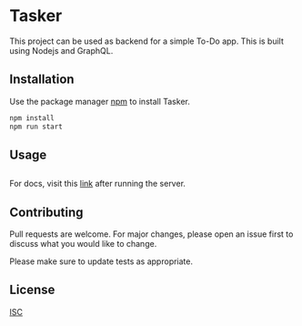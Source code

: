 
# Tasker

This project can be used as backend for a simple To-Do app. This is built using Nodejs and GraphQL.

## Installation

Use the package manager [npm](https://www.npmjs.com/) to install Tasker.

```bash
npm install
npm run start
```

## Usage

##
For docs, visit this [link](http://localhost:5000/graphql) after running the server.

## Contributing
Pull requests are welcome. For major changes, please open an issue first to discuss what you would like to change.

Please make sure to update tests as appropriate.

## License
[ISC](#)